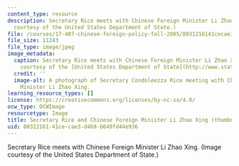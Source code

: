 ```yaml
---
content_type: resource
description: Secretary Rice meets with Chinese Foreign Minister Li Zhao Xing. (Image
  courtesy of the United States Department of State.)
file: /courses/17-407-chinese-foreign-policy-fall-2005/8031216141cecae3d4b9b649fd44e936_17-407f05-th.jpg
file_size: 11243
file_type: image/jpeg
image_metadata:
  caption: Secretary Rice meets with Chinese Foreign Minister Li Zhao Xing. (Image
    courtesy of the [United States Department of State](http://www.state.gov).)
  credit: ''
  image-alt: A photograph of Secretary Condoleezza Rice meeting with Chinese Foreign
    Minister Li Zhao Xing.
learning_resource_types: []
license: https://creativecommons.org/licenses/by-nc-sa/4.0/
ocw_type: OCWImage
resourcetype: Image
title: Secretary Rice and Chinese Foreign Minister Li Zhao Xing (thumbnail)
uid: 80312161-41ce-cae3-d4b9-b649fd44e936
---
```

Secretary Rice meets with Chinese Foreign Minister Li Zhao Xing. (Image courtesy of the United States Department of State.)